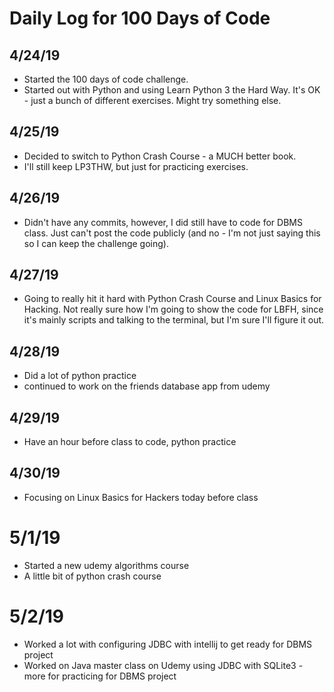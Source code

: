 # Daily Log for 100 Days of Code

## 4/24/19

- Started the 100 days of code challenge.
- Started out with Python and using Learn Python 3 the Hard Way. It's OK - just a bunch of different exercises. Might try something else.

## 4/25/19

- Decided to switch to Python Crash Course - a MUCH better book.
- I'll still keep LP3THW, but just for practicing exercises.

## 4/26/19

- Didn't have any commits, however, I did still have to code for DBMS class. Just can't post the code publicly (and no - I'm not just saying this so I can keep the challenge going).

## 4/27/19

- Going to really hit it hard with Python Crash Course and Linux Basics for Hacking. Not really sure how I'm going to show the code for LBFH, since it's mainly scripts and talking to the terminal, but I'm sure I'll figure it out.

## 4/28/19

- Did a lot of python practice
- continued to work on the friends database app from udemy

## 4/29/19

- Have an hour before class to code, python practice

## 4/30/19

- Focusing on Linux Basics for Hackers today before class

# 5/1/19

- Started a new udemy algorithms course
- A little bit of python crash course

# 5/2/19

- Worked a lot with configuring JDBC with intellij to get ready for DBMS project
- Worked on Java master class on Udemy using JDBC with SQLite3 - more for practicing for DBMS project